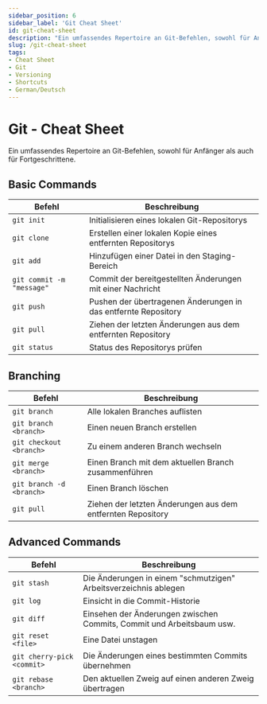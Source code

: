 ```yaml
---
sidebar_position: 6
sidebar_label: 'Git Cheat Sheet'
id: git-cheat-sheet
description: "Ein umfassendes Repertoire an Git-Befehlen, sowohl für Anfänger als auch für Fortgeschrittene."
slug: /git-cheat-sheet
tags:
- Cheat Sheet
- Git
- Versioning
- Shortcuts
- German/Deutsch
---
```


# Git - Cheat Sheet

Ein umfassendes Repertoire an Git-Befehlen, sowohl für Anfänger als auch für Fortgeschrittene.

## Basic Commands

| Befehl                    | Beschreibung                                                   |
|---------------------------|----------------------------------------------------------------|
| `git init`                | Initialisieren eines lokalen Git-Repositorys                   |
| `git clone`               | Erstellen einer lokalen Kopie eines entfernten Repositorys     |
| `git add`                 | Hinzufügen einer Datei in den Staging-Bereich                  |
| `git commit -m "message"` | Commit der bereitgestellten Änderungen mit einer Nachricht     |
| `git push`                | Pushen der übertragenen Änderungen in das entfernte Repository |
| `git pull`                | Ziehen der letzten Änderungen aus dem entfernten Repository    |
| `git status`              | Status des Repositorys prüfen                                  |

## Branching

| Befehl                   | Beschreibung                                                |
|--------------------------|-------------------------------------------------------------|
| `git branch`             | Alle lokalen Branches auflisten                             |
| `git branch <branch>`    | Einen neuen Branch erstellen                                |
| `git checkout <branch>`  | Zu einem anderen Branch wechseln                            |
| `git merge <branch>`     | Einen Branch mit dem aktuellen Branch zusammenführen        |
| `git branch -d <branch>` | Einen Branch löschen                                        |
| `git pull`               | Ziehen der letzten Änderungen aus dem entfernten Repository |

## Advanced Commands

| Befehl                     | Beschreibung                                                          |
|----------------------------|-----------------------------------------------------------------------|
| `git stash`                | Die Änderungen in einem "schmutzigen" Arbeitsverzeichnis ablegen      |
| `git log`                  | Einsicht in die Commit-Historie                                       |
| `git diff`                 | Einsehen der Änderungen zwischen Commits, Commit und Arbeitsbaum usw. |
| `git reset <file>`         | Eine Datei unstagen                                                   |
| `git cherry-pick <commit>` | Die Änderungen eines bestimmten Commits übernehmen                    |
| `git rebase <branch>`      | Den aktuellen Zweig auf einen anderen Zweig übertragen                |
